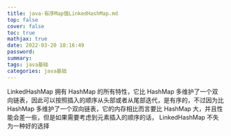 ```yaml
---
title: java-有序Map值LinkedHashMap.md
top: false
cover: false
toc: true
mathjax: true
date: 2022-03-20 18:16:49
password:
summary:
tags: java基础
categories: java基础
---
```

LinkedHashMap 拥有 HashMap 的所有特性，它比 HashMap 多维护了一个双向链表，因此可以按照插入的顺序从头部或者从尾部迭代，是有序的，不过因为比 HashMap 多维护了一个双向链表，它的内存相比而言要比 HashMap 大，并且性能会差一些，但是如果需要考虑到元素插入的顺序的话， LinkedHashMap 不失为一种好的选择
